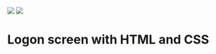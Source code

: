 <img src="https://img.shields.io/static/v1?label=html&message=language&color=green&style=for-the-badge&logo=HTML5"/>

<img src="https://img.shields.io/static/v1?label=css&message=language&color=green&style=for-the-badge&logo=CSS3"/>

# Logon screen with HTML and CSS
